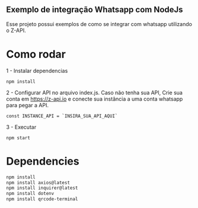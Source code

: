 ## Exemplo de integração Whatsapp com NodeJs

Esse projeto possui exemplos de como se integrar com whatsapp utilizando o Z-API.

# Como rodar

1 - Instalar dependencias

```shell
npm install
```

2 - Configurar API no arquivo index.js.
Caso não tenha sua API, Crie sua conta em https://z-api.io e conecte sua instância a uma conta whatsapp para pegar a API.

```shell
const INSTANCE_API = `INSIRA_SUA_API_AQUI`
```

3 - Executar

```shell
npm start
```

# Dependencies

```bash
npm install
npm install axios@latest
npm install inquirer@latest
npm install dotenv
npm install qrcode-terminal
```
